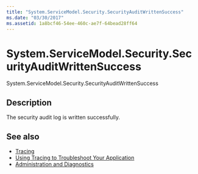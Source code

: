 ```yaml
---
title: "System.ServiceModel.Security.SecurityAuditWrittenSuccess"
ms.date: "03/30/2017"
ms.assetid: 1a8bcf46-54ee-460c-ae7f-64bead28ff64
---
```

# System.ServiceModel.Security.SecurityAuditWrittenSuccess
System.ServiceModel.Security.SecurityAuditWrittenSuccess  
  
## Description  
 The security audit log is written successfully.  
  
## See also
- [Tracing](../../../../../docs/framework/wcf/diagnostics/tracing/index.md)
- [Using Tracing to Troubleshoot Your Application](../../../../../docs/framework/wcf/diagnostics/tracing/using-tracing-to-troubleshoot-your-application.md)
- [Administration and Diagnostics](../../../../../docs/framework/wcf/diagnostics/index.md)
